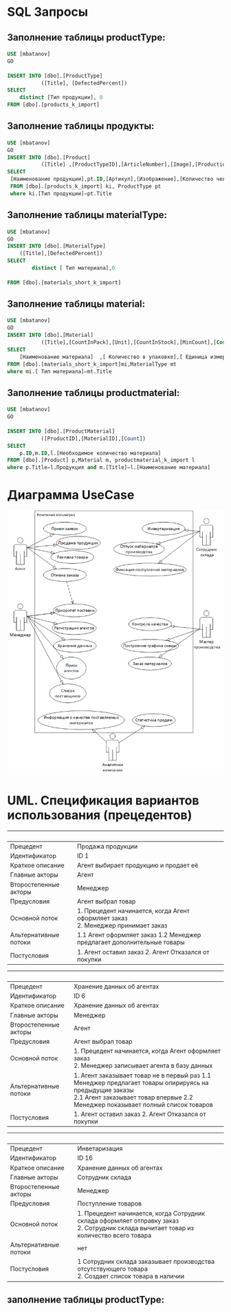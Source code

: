 # SQL Запросы 

## Заполнение таблицы productType:

```sql
USE [mbatanov]
GO

INSERT INTO [dbo].[ProductType]
           ([Title], [DefectedPercent])
SELECT 
 	distinct [Тип продукции], 0  
FROM [dbo].[products_k_import]
```

## Заполнение таблицы продукты:

```sql
USE [mbatanov]
GO
INSERT INTO [dbo].[Product]
           ([Title] ,[ProductTypeID],[ArticleNumber],[Image],[ProductionPersonCount],[ProductionWorkshopNumber],[MinCostForAgent])
SELECT 
 [Наименование продукции],pt.ID,[Артикул],[Изображение],[Количество человек для производства],[Номер цеха для производства],[Минимальная стоимость для агента]
 FROM [dbo].[products_k_import] ki, ProductType pt
 where ki.[Тип продукции]=pt.Title
 ```
  
## 3аполнение таблицы materialType:

```sql
USE [mbatanov]
GO
INSERT INTO [dbo].[MaterialType]
	([Title],[DefectedPercent]) 
SELECT
     	distinct [ Тип материала],0
     
FROM [dbo].[materials_short_k_import]
```

## 3аполнение таблицы material:  

```sql
USE [mbatanov]
GO
INSERT INTO [dbo].[Material]
           ([Title],[CountInPack],[Unit],[CountInStock],[MinCount],[Cost],[MaterialTypeID])
SELECT 
	[Наименование материала]  ,[ Количество в упаковке],[ Единица измерения],[ Количество на складе],[ Минимальный возможный остаток],[ Стоимость],mt.ID
FROM [dbo].[materials_short_k_import]mi,MaterialType mt
where mi.[ Тип материала]=mt.Title
```


## 3аполнение таблицы productmaterial:  

```sql
USE [mbatanov]
GO

INSERT INTO [dbo].[ProductMaterial]
           ([ProductID],[MaterialID],[Count])
SELECT 
	p.ID,m.ID,l.[Необходимое количество материала] 
FROM [dbo].[Product] p,Material m, productmaterial_k_import l
where p.Title=l.Продукция and m.[Title]=l.[Наименование материала]
```
# Диаграмма UseCase 

![Use case](./img/UseCase.png)
		
# UML. Спецификация вариантов использования (прецедентов)

&nbsp; | &nbsp;
-|------ 
Прецедент |  Продажа продукции
Идентификатор | ID 1
Краткое описание | Агент выбирает продукцию и продает её
Главные акторы | Агент
Второстепенные акторы | Менеджер
Предусловия | Агент выбрал товар
Основной поток | 1. Прецедент начинается, когда Агент оформляет заказ<br/>2. Менеджер принимает заказ
Альтернативные потоки | 1.1 Агент оформляет заказ 1.2 Менеджер предлагает дополнительные товары
Постусловия | 1. Агент оставил заказ 2. Агент Отказался от покупки

&nbsp; | &nbsp;
-|------ 
Прецедент |  Хранение данных об агентах
Идентификатор | ID 6
Краткое описание | Хранение данных об агентах
Главные акторы | Менеджер
Второстепенные акторы | Агент
Предусловия | Агент выбрал товар
Основной поток | 1. Прецедент начинается, когда Агент оформляет заказ<br/>2. Менеджер записывает агента в базу данных
Альтернативные потоки | 1. Агент заказывает товар не в первый раз 1.1 Менеджер предлагает товары опирируясь на предыдущие заказы<br/>2.1 Агент заказывает товар впервые 2.2 Менеджер показывает полный список товаров
Постусловия | 1. Агент оставил заказ 2. Агент Отказался от покупки

&nbsp; | &nbsp;
-|------ 
Прецедент |  Инветаризация
Идентификатор | ID 16
Краткое описание | Хранение данных об агентах
Главные акторы | Сотрудник склада
Второстепенные акторы | Менеджер
Предусловия | Поступление товаров
Основной поток | 1. Прецедент начинается, когда Сотрудник склада оформляет отправку заказ<br/>2. Сотрудник склада вычитает товар из количество всего товара
Альтернативные потоки | нет
Постусловия |  1 Сотрудник склада заказывает производства отсутствующего товара<br/>2. Создает список товара в наличии

	
## заполнение таблицы productType:
